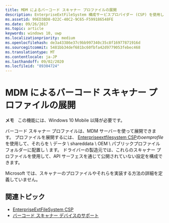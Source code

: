 ```yaml
---
title: MDM によるバーコード スキャナー プロファイルの展開
description: EnterpriseExtFileSystem 構成サービスプロバイダー (CSP) を使用して、モバイルデバイス管理 (MDM) サーバーでバーコードスキャナープロファイルを展開する方法について説明します。
ms.assetid: 99ED3BD8-022C-40C2-9C65-F599186548FE
ms.date: 09/26/2017
ms.topic: article
keywords: windows 10, uwp
ms.localizationpriority: medium
ms.openlocfilehash: de3a43386e37c9bb997340c35c8f16977871916d
ms.sourcegitcommit: 5481bb34def681bc60fbfa42d9779053febec468
ms.translationtype: MT
ms.contentlocale: ja-JP
ms.lasthandoff: 09/02/2020
ms.locfileid: "89304724"
---
```

# <a name="deploy-barcode-scanner-profiles-with-mdm"></a>MDM によるバーコード スキャナー プロファイルの展開

**メモ**   この機能には、Windows 10 Mobile 以降が必要です。

バーコード スキャナー プロファイルは、MDM サーバーを使って展開できます。 プロファイルを展開するには、 [Enterpriseextfilesystem CSP](/windows/client-management/mdm/enterpriseextfilessystem-csp)の*oemprofile*を使用して、それらを \\ データ \\ shareddata \\ OEM \\ パブリックプロファイルフォルダーに配置し \\ ます。 ドライバーの製造元では、これらのスキャナー プロファイルを使用して、API サーフェスを通じて公開されていない設定を構成できます。

Microsoft では、スキャナーのプロファイルやそれらを実装する方法の詳細を定義していません。

## <a name="related-topics"></a>関連トピック
- [EnterpriseExtFileSystem CSP](/windows/client-management/mdm/enterpriseextfilessystem-csp)
- [バーコード スキャナー デバイスのサポート](./pos-device-support.md#barcode-scanner)